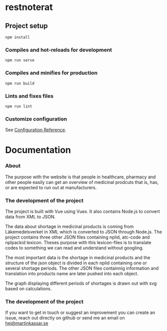 # restnoterat

## Project setup
```
npm install
```

### Compiles and hot-reloads for development
```
npm run serve
```

### Compiles and minifies for production
```
npm run build
```

### Lints and fixes files
```
npm run lint
```

### Customize configuration
See [Configuration Reference](https://cli.vuejs.org/config/).

# Documentation

### About
The purpose with the website is that people in healthcare, pharmacy and other people easily can get an overview of medicinal prodcuts that is, has, or are expected to run out at manufacturers.

### The development of the project
The project is built with Vue using Vuex. It also contains Node.js to convert data from XML to JSON.

The data about shortage in medicinal products is coming from Läkemedelsverket in XML which is converted to JSON through Node.js. The project contains three other JSON files containing nplid, atc-code and nplpackid lexicon. Theses purpose with this lexicon-files is to translate codes to something we can read and understand without googling.

The most important data is the shortage in medicinal products and the structure of the json object is divided in each nplid containing one or several shortage periods. The other JSON files containnig information and translation into products name are later pushed into each object.

The graph displaying different periods of shortages is drawn out with svg based on calculations. 

### The development of the project
If you want to get in touch or suggest an improvement you can create an issue, reach out directly on github or send me an email on hej@martinkassar.se
